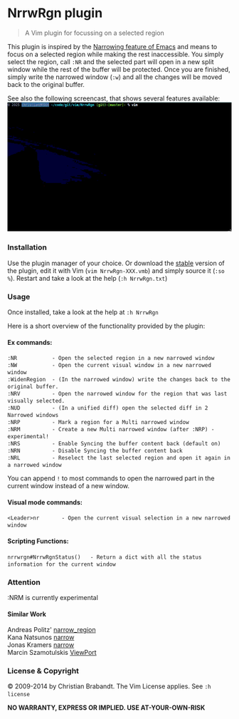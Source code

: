 # NrrwRgn plugin
> A Vim plugin for focussing on a selected region

This plugin is inspired by the [Narrowing feature of Emacs](http://www.emacswiki.org/emacs/Narrowing) and means to focus on a selected region while making the rest inaccessible. You simply select the region, call `:NR` and the selected part will open in a new split window while the rest of the buffer will be protected. Once you are finished, simply write the narrowed window (`:w`) and all the changes will be moved back to the original buffer.

See also the following screencast, that shows several features available:
![screencast of the plugin](screencast.gif "Screencast")

### Installation
Use the plugin manager of your choice. Or download the [stable][] version of the plugin, edit it with Vim (`vim NrrwRgn-XXX.vmb`) and simply source it (`:so %`). Restart and take a look at the help (`:h NrrwRgn.txt`)

[stable]: http://www.vim.org/scripts/script.php?script_id=3075

### Usage
Once installed, take a look at the help at `:h NrrwRgn`

Here is a short overview of the functionality provided by the plugin:

#### Ex commands:

    :NR           - Open the selected region in a new narrowed window
    :NW           - Open the current visual window in a new narrowed window
    :WidenRegion  - (In the narrowed window) write the changes back to the original buffer.
    :NRV          - Open the narrowed window for the region that was last visually selected.
    :NUD          - (In a unified diff) open the selected diff in 2 Narrowed windows
    :NRP          - Mark a region for a Multi narrowed window
    :NRM          - Create a new Multi narrowed window (after :NRP) - experimental!
    :NRS          - Enable Syncing the buffer content back (default on)
    :NRN          - Disable Syncing the buffer content back
    :NRL          - Reselect the last selected region and open it again in a narrowed window

You can append `!` to most commands to open the narrowed part in the current window instead of a new window.

#### Visual mode commands:
    <Leader>nr		 - Open the current visual selection in a new narrowed window
#### Scripting Functions:
    nrrwrgn#NrrwRgnStatus()   - Return a dict with all the status information for the current window

### Attention
   :NRM is currently experimental

#### Similar Work
Andreas Politz' [narrow_region](http://www.vim.org/scripts/script.php?script_id=2038)<br/>
Kana Natsunos [narrow](http://www.vim.org/scripts/script.php?script_id=2097)<br/>
Jonas Kramers [narrow](http://www.vim.org/scripts/script.php?script_id=2446)<br/>
Marcin Szamotulskis [ViewPort](http://www.vim.org/scripts/script.php?script_id=4296)<br/>

### License & Copyright

© 2009-2014 by Christian Brabandt. The Vim License applies. See `:h license`

__NO WARRANTY, EXPRESS OR IMPLIED.  USE AT-YOUR-OWN-RISK__
